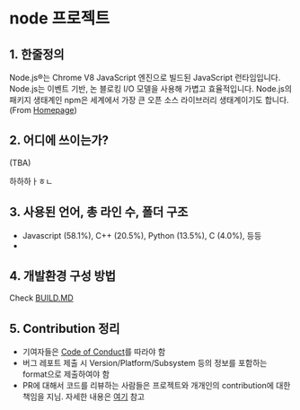 ﻿# node 프로젝트

## 1. 한줄정의
Node.js®는 Chrome V8 JavaScript 엔진으로 빌드된 JavaScript 런타임입니다. Node.js는 이벤트 기반, 논 블로킹 I/O 모델을 사용해 가볍고 효율적입니다. Node.js의 패키지 생태계인 npm은 세계에서 가장 큰 오픈 소스 라이브러리 생태계이기도 합니다. (From [Homepage](https://nodejs.org/ko/))

## 2. 어디에 쓰이는가?
(TBA)

하하하ㅏㅎㄴ

## 3. 사용된 언어, 총 라인 수, 폴더 구조
- Javascript (58.1%), C++ (20.5%), Python (13.5%), C (4.0%), 등등
- 

## 4. 개발환경 구성 방법
Check [BUILD.MD](https://github.com/nodejs/node/blob/master/BUILDING.md)

## 5. Contribution 정리
- 기여자들은 [Code of Conduct](https://github.com/nodejs/admin/blob/master/CODE_OF_CONDUCT.md)를 따라야 함
- 버그 레포트 제출 시 Version/Platform/Subsystem 등의 정보를 포함하는 format으로 제출하여야 함
- PR에 대해서 코드를 리뷰하는 사람들은 프로젝트와 개개인의 contribution에 대한 책임을 지님. 자세한 내용은 [여기](https://github.com/nodejs/node/blob/master/doc/guides/contributing/pull-requests.md) 참고
